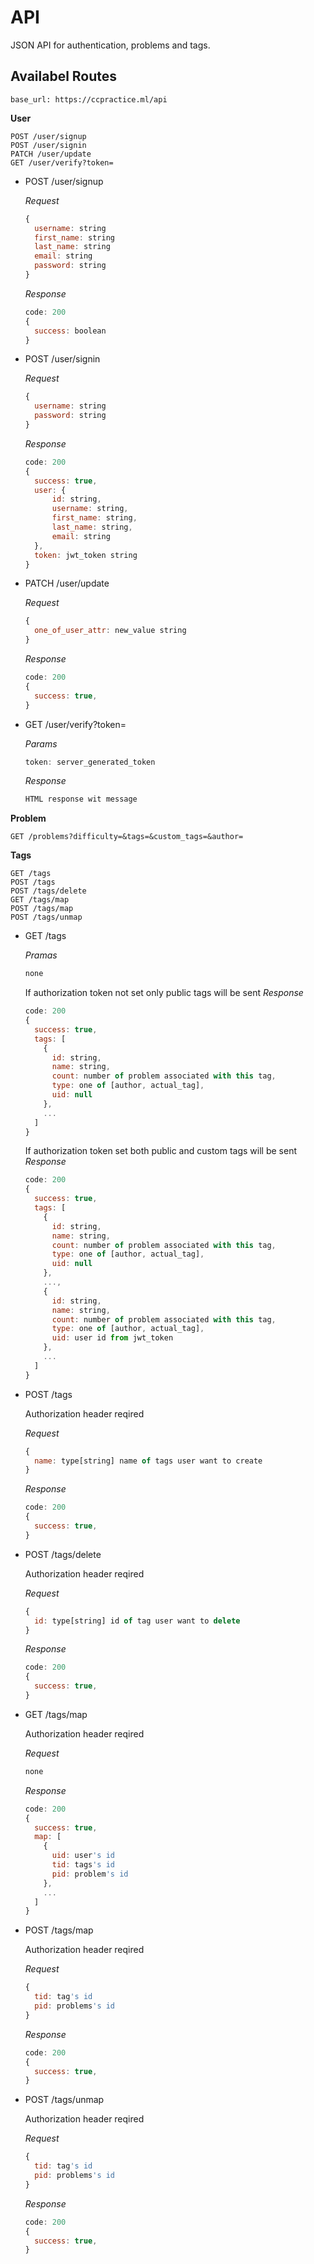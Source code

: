 # API

JSON API for authentication, problems and tags.

## Availabel Routes
```
base_url: https://ccpractice.ml/api
```
__User__
```
POST /user/signup
POST /user/signin
PATCH /user/update
GET /user/verify?token=
```

- POST /user/signup
  
  _Request_
  ```javascript
  {
    username: string
    first_name: string
    last_name: string
    email: string
    password: string
  }
  ```
  _Response_
  ```javascript
  code: 200
  {
    success: boolean
  }
  ```
  
- POST /user/signin
  
  _Request_
  ```javascript
  {
    username: string
    password: string
  }
  ```
  _Response_
  ```javascript
  code: 200
  {
    success: true,
    user: {
        id: string,
        username: string,
        first_name: string,
        last_name: string,
        email: string
    },
    token: jwt_token string
  }
  ```

- PATCH /user/update
  
  _Request_
  ```javascript
  {
    one_of_user_attr: new_value string
  }
  ```
  _Response_
  ```javascript
  code: 200
  {
    success: true,
  }
  ```
- GET /user/verify?token=
  
  _Params_
  ```javascript
  token: server_generated_token
  ```
  _Response_
  ```javascript
  HTML response wit message
  ```


__Problem__
```
GET /problems?difficulty=&tags=&custom_tags=&author=
```

__Tags__
```
GET /tags
POST /tags
POST /tags/delete
GET /tags/map
POST /tags/map
POST /tags/unmap
```
- GET /tags
  
  _Pramas_
  ```javascript
  none
  ```
  If authorization token not set only public tags will be sent
  _Response_
  ```javascript
  code: 200
  {
    success: true,
    tags: [
      {
        id: string,
        name: string,
        count: number of problem associated with this tag,
        type: one of [author, actual_tag],
        uid: null
      },
      ...
    ]
  }
  ```
  If authorization token set both public and custom tags will be sent
  _Response_
  ```javascript
  code: 200
  {
    success: true,
    tags: [
      {
        id: string,
        name: string,
        count: number of problem associated with this tag,
        type: one of [author, actual_tag],
        uid: null
      },
      ...,
      {
        id: string,
        name: string,
        count: number of problem associated with this tag,
        type: one of [author, actual_tag],
        uid: user id from jwt_token
      },
      ...
    ]
  }
  ```
- POST /tags

  Authorization header reqired
  
  _Request_
  ```javascript
  {
    name: type[string] name of tags user want to create
  }
  ```
  _Response_
  ```javascript
  code: 200
  {
    success: true,
  }
  ```

- POST /tags/delete

  Authorization header reqired
  
  _Request_
  ```javascript
  {
    id: type[string] id of tag user want to delete
  }
  ```
  _Response_
  ```javascript
  code: 200
  {
    success: true,
  }
  ```

- GET /tags/map

  Authorization header reqired
  
  _Request_
  ```javascript
  none
  ```
  _Response_
  ```javascript
  code: 200
  {
    success: true,
    map: [
      {
        uid: user's id
        tid: tags's id
        pid: problem's id
      },
      ...
    ]
  }
  ```

- POST /tags/map

  Authorization header reqired
  
  _Request_
  ```javascript
  {
    tid: tag's id
    pid: problems's id
  }
  ```
  _Response_
  ```javascript
  code: 200
  {
    success: true,
  }
  ```

- POST /tags/unmap

  Authorization header reqired
  
  _Request_
  ```javascript
  {
    tid: tag's id
    pid: problems's id
  }
  ```
  _Response_
  ```javascript
  code: 200
  {
    success: true,
  }
  ```
